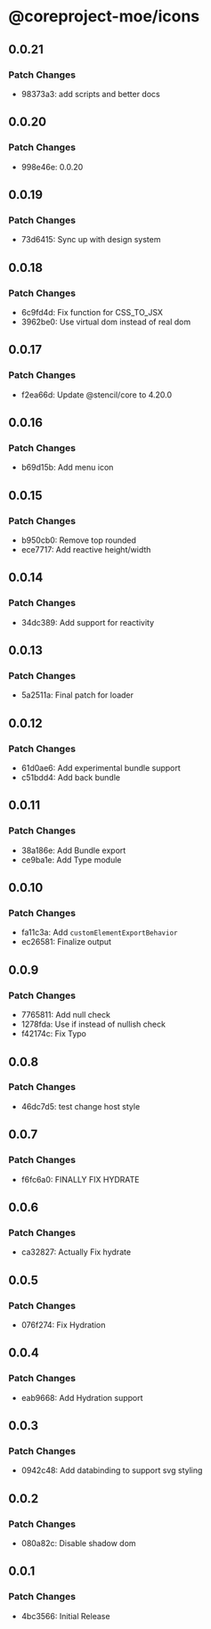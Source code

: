 # @coreproject-moe/icons

## 0.0.21

### Patch Changes

-   98373a3: add scripts and better docs

## 0.0.20

### Patch Changes

-   998e46e: 0.0.20

## 0.0.19

### Patch Changes

-   73d6415: Sync up with design system

## 0.0.18

### Patch Changes

-   6c9fd4d: Fix function for CSS_TO_JSX
-   3962be0: Use virtual dom instead of real dom

## 0.0.17

### Patch Changes

-   f2ea66d: Update @stencil/core to 4.20.0

## 0.0.16

### Patch Changes

-   b69d15b: Add menu icon

## 0.0.15

### Patch Changes

-   b950cb0: Remove top rounded
-   ece7717: Add reactive height/width

## 0.0.14

### Patch Changes

-   34dc389: Add support for reactivity

## 0.0.13

### Patch Changes

-   5a2511a: Final patch for loader

## 0.0.12

### Patch Changes

-   61d0ae6: Add experimental bundle support
-   c51bdd4: Add back bundle

## 0.0.11

### Patch Changes

-   38a186e: Add Bundle export
-   ce9ba1e: Add Type module

## 0.0.10

### Patch Changes

-   fa11c3a: Add `customElementExportBehavior`
-   ec26581: Finalize output

## 0.0.9

### Patch Changes

-   7765811: Add null check
-   1278fda: Use if instead of nullish check
-   f42174c: Fix Typo

## 0.0.8

### Patch Changes

-   46dc7d5: test change host style

## 0.0.7

### Patch Changes

-   f6fc6a0: FINALLY FIX HYDRATE

## 0.0.6

### Patch Changes

-   ca32827: Actually Fix hydrate

## 0.0.5

### Patch Changes

-   076f274: Fix Hydration

## 0.0.4

### Patch Changes

-   eab9668: Add Hydration support

## 0.0.3

### Patch Changes

-   0942c48: Add databinding to support svg styling

## 0.0.2

### Patch Changes

-   080a82c: Disable shadow dom

## 0.0.1

### Patch Changes

-   4bc3566: Initial Release
